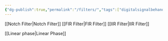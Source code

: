 ```yaml
---
{"dg-publish":true,"permalink":"/filters/","tags":["digitalsignalbehandling"]}
---
```



[[Notch Filter\|Notch Filter]]
[[FIR Filter\|FIR Filter]]
[[IIR Filter\|IIR Filter]]

[[Linear phase\|Linear Phase]]